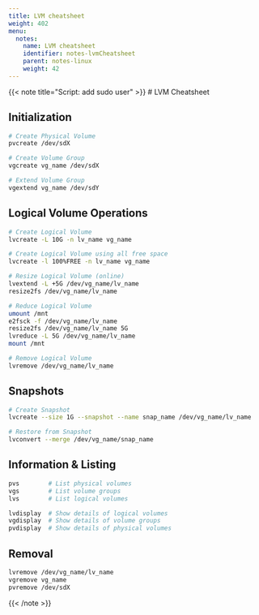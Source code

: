 ```yaml
---
title: LVM cheatsheet
weight: 402
menu:
  notes:
    name: LVM cheatsheet
    identifier: notes-lvmCheatsheet
    parent: notes-linux
    weight: 42
---
```

<div style="display: block; width: 100%; max-width: none;">
{{< note title="Script: add sudo user" >}}
# LVM Cheatsheet

## Initialization

```bash
# Create Physical Volume
pvcreate /dev/sdX

# Create Volume Group
vgcreate vg_name /dev/sdX

# Extend Volume Group
vgextend vg_name /dev/sdY
```

## Logical Volume Operations

```bash
# Create Logical Volume
lvcreate -L 10G -n lv_name vg_name

# Create Logical Volume using all free space
lvcreate -l 100%FREE -n lv_name vg_name

# Resize Logical Volume (online)
lvextend -L +5G /dev/vg_name/lv_name
resize2fs /dev/vg_name/lv_name

# Reduce Logical Volume
umount /mnt
e2fsck -f /dev/vg_name/lv_name
resize2fs /dev/vg_name/lv_name 5G
lvreduce -L 5G /dev/vg_name/lv_name
mount /mnt

# Remove Logical Volume
lvremove /dev/vg_name/lv_name
```

## Snapshots

```bash
# Create Snapshot
lvcreate --size 1G --snapshot --name snap_name /dev/vg_name/lv_name

# Restore from Snapshot
lvconvert --merge /dev/vg_name/snap_name
```

## Information & Listing

```bash
pvs        # List physical volumes
vgs        # List volume groups
lvs        # List logical volumes

lvdisplay  # Show details of logical volumes
vgdisplay  # Show details of volume groups
pvdisplay  # Show details of physical volumes
```

## Removal

```bash
lvremove /dev/vg_name/lv_name
vgremove vg_name
pvremove /dev/sdX
```
{{< /note >}}
</div>